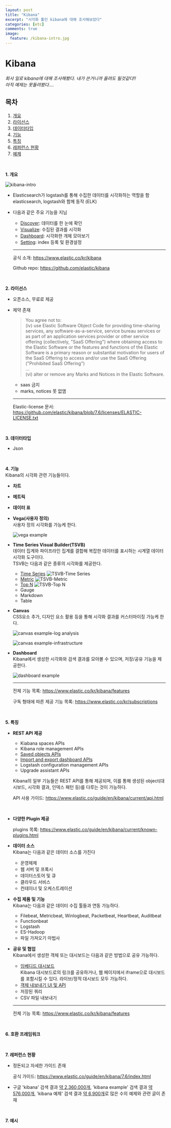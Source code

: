 ```yaml
---
layout: post
title: "Kibana"
excerpt: "시각화 툴인 kibana에 대해 조사해보았다"
categories: [etc]
comments: true
image:
  feature: /kibana-intro.jpg
---
```


# Kibana 

*회사 일로 kibana에 대해 조사해봤다.*
*내가 쓴거니까 올려도 될것같다!!*
<br>
*아직 예제는 못돌려봤다....*
<br>

## 목차

1. [개요](#introduction)
2. [라이선스](#license)
3. [데이터타입](#datatype)
4. [기능](#function)
5. [특징](#feature)
6. [레퍼런스 현황](#reference)
7. [예제](#example)


<br>

**1. 개요**<a name="introduction"></a>

![kibana-intro](kibana-intro.jpg)

- Elasticsearch가 logstash를 통해 수집한 데이터를 시각화하는 역할을 함
elasticsearch, logstash와 함께 동작 (ELK)
- 다음과 같은 주요 기능을 지님
    - <u>Discover</u>: 데이터를 한 눈에 확인
    - <u>Visualize</u>: 수집된 결과를 시각화
    - <u>Dashboard</u>: 시각화한 개체 모아보기
    - <u>Setting</u>: index 등록 및 환경설정

    ---


    공식 소개: <https://www.elastic.co/kr/kibana>

    Github repo: <https://github.com/elastic/kibana>
<br>

**2. 라이선스**<a name="license"></a>
- 오픈소스, 무료로 제공
- 제약 존재 

    >You agree not to:<br>
    (iv) use Elastic Software
    Object Code for providing time-sharing services, any software-as-a-service,
    service bureau services or as part of an application services provider or
    other service offering (collectively, "SaaS Offering") where obtaining access
    to the Elastic Software or the features and functions of the Elastic Software
    is a primary reason or substantial motivation for users of the SaaS Offering
    to access and/or use the SaaS Offering ("Prohibited SaaS Offering")
    <br>...<br>
    (vi)
    alter or remove any Marks and Notices in the Elastic Software. 
    
    - saas 금지 
    - marks, notices 못 없앰

    ---

    Elastic-license 문서: <https://github.com/elastic/kibana/blob/7.6/licenses/ELASTIC-LICENSE.txt>

<br>

**3. 데이터타입**<a name="datatype"></a>
- Json

<br>

**4. 기능**<a name="function"></a>
<br>Kibana의 시각화 관련 기능들이다.
- **차트**

- **메트릭**

- **데이터 표**

- **Vega(사용자 정의)**
<br>사용자 정의 시각화를 가능케 한다.

    ![vega example](vega-example.jpg)

- **Time Series Visual Builder(TSVB)**
<br>데이터 집계와 파이프라인 집계를 결합해 복잡한 데이터를 표시하는 시계열 데이터 시각화 도구이다.
<br>TSVB는 다음과 같은 종류의 시각화를 제공한다. 
    - <u>Time Series</u>
    ![TSVB-Time Series](tsvb-timeseries.png)
    - <u>Metric</u>
    ![TSVB-Metric](tsvb-metric.png)
    - <u>Top N</u>
    ![TSVB-Top N](tsvb-top-n.png)
    - Gauge
    - Markdown
    - Table

- **Canvas**
<br>CSS요소 추가, 디자인 요소 활용 등을 통해 시각화 결과를 커스터마이징 가능케 한다.

    ![canvas example-log analysis](canvas-log-analysis.png)

    ![canvas example-infrastructure](canvas-infrastructure.png)

- **Dashboard**
<br>Kibana에서 생성한 시각화와 검색 결과를 모아볼 수 있으며, 저장/공유 기능을 제공한다. 

    ![dashboard example](dashboard_example.png)

    ---

    전체 기능 목록: <https://www.elastic.co/kr/kibana/features>

    구독 형태에 따른 제공 기능 목록: <https://www.elastic.co/kr/subscriptions>
<br>

**5. 특징**<a name="feature"></a>
- **REST API 제공**
    - Kiabana spaces APIs
    - Kibana role management APIs
    - <u>Saved objects APIs</u>
    - <u>Import and export dashboard APIs</u>
    - Logstash configuration management APIs
    - Upgrade assistant APIs

     Kibana의 일부 기능들은 REST API를 통해 제공되며, 이를 통해 생성된 object(대시보드, 시각화 결과, 인덱스 패턴 등)를 다루는 것이 가능하다.

    API 사용 가이드: <https://www.elastic.co/guide/en/kibana/current/api.html>
<br>

- **다양한 Plugin 제공**

    plugins 목록: <https://www.elastic.co/guide/en/kibana/current/known-plugins.html>

- **데이터 소스**
<br>Kibana는 다음과 같은 데이터 소스를 가진다
    - 운영체제
    - 웹 서버 및 프록시
    - 데이터스토어 및 큐
    - 클라우드 서비스
    - 컨테이너 및 오케스트레이션 

- **수집 제품 및 기능**
<br>Kibana는 다음과 같은 데이터 수집 툴들과 연동 가능하다. 
    - Filebeat, Metricbeat, Winlogbeat, Packetbeat, Heartbeat, Auditbeat
    - Functionbeat
    - Logstash
    - ES-Hadoop
    - 파일 가져오기 마법사

- **공유 및 협업**
<br>Kibana에서 생성한 객체 또는 대시보드는 다음과 같은 방법으로 공유 가능하다.
    - <u>임베디드 대시보드</u>
    <br>Kibana 대시보드로의 링크를 공유하거나, 웹 페이지에서 iframe으로 대시보드를 포함시킬 수 있다. 라이브/정적 대시보드 모두 가능하다. 
    - <u>객체 내보내기 UI 및 API</u>
    - 저장된 쿼리
    - CSV 파일 내보내기

    ---

    전체 기능 목록: <https://www.elastic.co/kr/kibana/features>

<br>

**6. 호환 프레임워크**<a name="framework"></a>

<br>

**7. 레퍼런스 현황**<a name="reference"></a>

- 정돈되고 자세한 가이드 존재

    공식 가이드: <https://www.elastic.co/guide/en/kibana/7.6/index.html>

- 구글 'kibana' 검색 결과 <u>약 2,360,000개</u>, 'kibana example' 검색 결과 <u>약 576,000개</u>, 'kibana 예제' 검색 결과 <u>약 6,900개</u>로 많은 수의 예제와 관련 글이 존재
<br>

**7. 예시**<a name="example"></a>